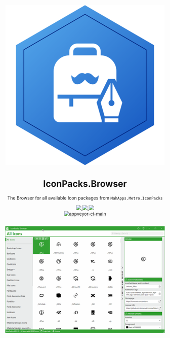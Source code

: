 <div align="center">

  <a href="https://github.com/MahApps/MahApps.Metro.IconPacks.Browser">
    <img alt="MahApps.Metro.IconPacks.Browser" src="./resources/Icon.svg">
  </a>
  <h1>IconPacks.Browser</h1>
  <p>
    The Browser for all available Icon packages from <code>MahApps.Metro.IconPacks</code>
  </p>
  <a href="https://gitter.im/MahApps/MahApps.Metro.IconPacks">
    <img src="https://img.shields.io/badge/Gitter-Join%20Chat-green.svg?style=flat-square">
  </a>
  <a href="https://twitter.com/punker76">
    <img src="https://img.shields.io/badge/twitter-%40punker76-55acee.svg?style=flat-square">
  </a>
  <a href="https://github.com/MahApps/MahApps.Metro.IconPacks.Browser/releases">
    <img src="https://img.shields.io/github/release/MahApps/MahApps.Metro.IconPacks.Browser.svg?style=flat-square">
  </a>
  <br />
  <a href="https://ci.appveyor.com/project/punker76/mahapps-metro-iconpacks-browser/branch/main">
    <img alt="appveyor-ci-main" src="https://img.shields.io/appveyor/ci/punker76/mahapps-metro-iconpacks-browser/main.svg?logo=appveyor&style=flat-square&&label=main">
  </a>
  <br />
  <br />

</div>

![iconbrowserfinal](./resources/iconpacks_browser_new.gif)
